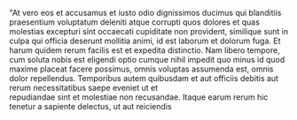 "At vero eos et accusamus et iusto odio dignissimos ducimus 
qui blanditiis praesentium voluptatum deleniti atque corrupti 
quos dolores et quas molestias excepturi sint occaecati 
cupiditate non provident, similique sunt in culpa qui officia deserunt mollitia animi, id est laborum et dolorum fuga. 
Et harum quidem rerum facilis est et expedita distinctio. 
Nam libero tempore, cum soluta nobis est eligendi optio 
cumque nihil impedit quo minus id quod maxime placeat 
facere possimus, omnis voluptas assumenda est, omnis dolor repellendus. Temporibus autem quibusdam et aut 
officiis debitis aut rerum necessitatibus saepe eveniet ut et  
repudiandae sint et molestiae non recusandae. Itaque earum 
rerum hic tenetur a sapiente delectus, ut aut reiciendis 